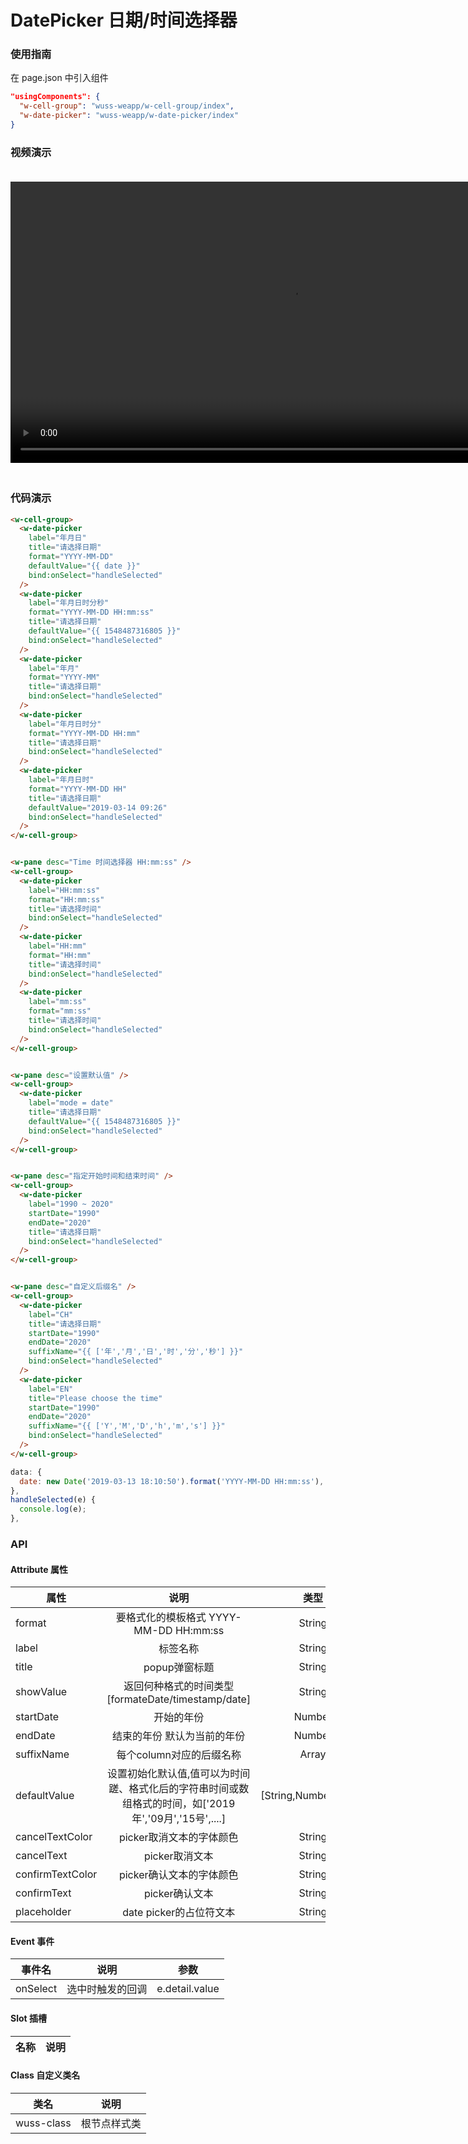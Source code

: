 # DatePicker 日期/时间选择器

### 使用指南

在 page.json 中引入组件

```json
"usingComponents": {
  "w-cell-group": "wuss-weapp/w-cell-group/index",
  "w-date-picker": "wuss-weapp/w-date-picker/index"
}
```

### 视频演示

<video style="margin: 20px 0;" height="450px" autoplay="true" loop="true" controls x5-playsinline="true" playsinline="true" webkit-playsinline="true" src="../../resource/date-picker.mp4"
/>


### 代码演示

```html
<w-cell-group>
  <w-date-picker
    label="年月日"
    title="请选择日期"
    format="YYYY-MM-DD"
    defaultValue="{{ date }}"
    bind:onSelect="handleSelected"
  />
  <w-date-picker
    label="年月日时分秒"
    format="YYYY-MM-DD HH:mm:ss"
    title="请选择日期"
    defaultValue="{{ 1548487316805 }}"
    bind:onSelect="handleSelected"
  />
  <w-date-picker
    label="年月"
    format="YYYY-MM"
    title="请选择日期"
    bind:onSelect="handleSelected"
  />
  <w-date-picker
    label="年月日时分"
    format="YYYY-MM-DD HH:mm"
    title="请选择日期"
    bind:onSelect="handleSelected"
  />
  <w-date-picker
    label="年月日时"
    format="YYYY-MM-DD HH"
    title="请选择日期"
    defaultValue="2019-03-14 09:26"
    bind:onSelect="handleSelected"
  />
</w-cell-group>


<w-pane desc="Time 时间选择器 HH:mm:ss" />
<w-cell-group>
  <w-date-picker
    label="HH:mm:ss"
    format="HH:mm:ss"
    title="请选择时间"
    bind:onSelect="handleSelected"
  />
  <w-date-picker
    label="HH:mm"
    format="HH:mm"
    title="请选择时间"
    bind:onSelect="handleSelected"
  />
  <w-date-picker
    label="mm:ss"
    format="mm:ss"
    title="请选择时间"
    bind:onSelect="handleSelected"
  />
</w-cell-group>


<w-pane desc="设置默认值" />
<w-cell-group>
  <w-date-picker
    label="mode = date"
    title="请选择日期"
    defaultValue="{{ 1548487316805 }}"
    bind:onSelect="handleSelected"
  />
</w-cell-group>


<w-pane desc="指定开始时间和结束时间" />
<w-cell-group>
  <w-date-picker
    label="1990 ~ 2020"
    startDate="1990"
    endDate="2020"
    title="请选择日期"
    bind:onSelect="handleSelected"
  />
</w-cell-group>


<w-pane desc="自定义后缀名" />
<w-cell-group>
  <w-date-picker
    label="CH"
    title="请选择日期"
    startDate="1990"
    endDate="2020"
    suffixName="{{ ['年','月','日','时','分','秒'] }}"
    bind:onSelect="handleSelected"
  />
  <w-date-picker
    label="EN"
    title="Please choose the time"
    startDate="1990"
    endDate="2020"
    suffixName="{{ ['Y','M','D','h','m','s'] }}"
    bind:onSelect="handleSelected"
  />
</w-cell-group>
```

```javascript
data: {
  date: new Date('2019-03-13 18:10:50').format('YYYY-MM-DD HH:mm:ss'),
},
handleSelected(e) {
  console.log(e);
},
```

### API

#### Attribute 属性

| 属性 |    说明    |  类型  | 默认值 |
| -------- | :------: | :----: | :----- |
| format | 要格式化的模板格式 YYYY-MM-DD HH:mm:ss | String | 'YYYY-MM-DD' |
| label | 标签名称 | String | - |
| title | popup弹窗标题 | String | - |
| showValue | 返回何种格式的时间类型 [formateDate/timestamp/date] | String | date |
| startDate | 开始的年份 | Number | 1978 |
| endDate | 结束的年份 默认为当前的年份 | Number | new Date().getFullYear() |
| suffixName | 每个column对应的后缀名称 | Array | ['年','月','日','时','分','秒'] |
| defaultValue | 设置初始化默认值,值可以为时间蹉、格式化后的字符串时间或数组格式的时间，如['2019年','09月','15号',....] | [String,Number,Array] | [formateDate/timestamp/dateArray] |
| cancelTextColor | picker取消文本的字体颜色 | String | - |
| cancelText | picker取消文本 | String | 取消 |
| confirmTextColor | picker确认文本的字体颜色 | String | - |
| confirmText | picker确认文本 | String | 确认 |
| placeholder | date picker的占位符文本 | String | - |

#### Event 事件

| 事件名 | 说明 | 参数 |
| ------ | ---- | ---- |
| onSelect | 选中时触发的回调 | e.detail.value |

#### Slot 插槽

| 名称 | 说明 |
| ---- | ---- |


#### Class 自定义类名

| 类名       | 说明         |
| ---------- | ------------ |
| wuss-class | 根节点样式类 |
